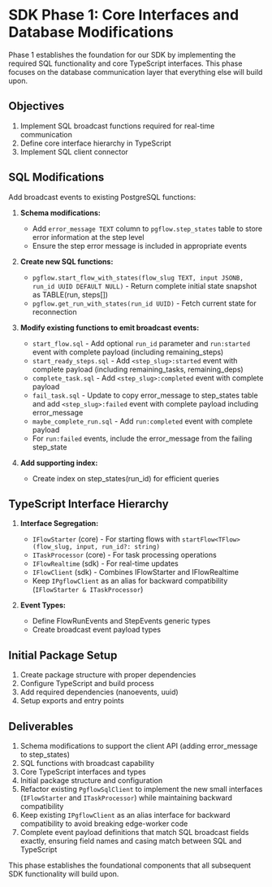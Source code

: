 # SDK Phase 1: Core Interfaces and Database Modifications

Phase 1 establishes the foundation for our SDK by implementing the required SQL functionality and core TypeScript interfaces. This phase focuses on the database communication layer that everything else will build upon.

## Objectives

1. Implement SQL broadcast functions required for real-time communication
2. Define core interface hierarchy in TypeScript
3. Implement SQL client connector 

## SQL Modifications

Add broadcast events to existing PostgreSQL functions:

1. **Schema modifications:**
   - Add `error_message TEXT` column to `pgflow.step_states` table to store error information at the step level
   - Ensure the step error message is included in appropriate events

2. **Create new SQL functions:**
   - `pgflow.start_flow_with_states(flow_slug TEXT, input JSONB, run_id UUID DEFAULT NULL)` - Return complete initial state snapshot as TABLE(run, steps[])
   - `pgflow.get_run_with_states(run_id UUID)` - Fetch current state for reconnection

3. **Modify existing functions to emit broadcast events:**
   - `start_flow.sql` - Add optional `run_id` parameter and `run:started` event with complete payload (including remaining_steps)
   - `start_ready_steps.sql` - Add `<step_slug>:started` event with complete payload (including remaining_tasks, remaining_deps)
   - `complete_task.sql` - Add `<step_slug>:completed` event with complete payload
   - `fail_task.sql` - Update to copy error_message to step_states table and add `<step_slug>:failed` event with complete payload including error_message
   - `maybe_complete_run.sql` - Add `run:completed` event with complete payload
   - For `run:failed` events, include the error_message from the failing step_state

4. **Add supporting index:**
   - Create index on step_states(run_id) for efficient queries

## TypeScript Interface Hierarchy

1. **Interface Segregation:**
   - `IFlowStarter` (core) - For starting flows with `startFlow<TFlow>(flow_slug, input, run_id?: string)`
   - `ITaskProcessor` (core) - For task processing operations
   - `IFlowRealtime` (sdk) - For real-time updates
   - `IFlowClient` (sdk) - Combines IFlowStarter and IFlowRealtime
   - Keep `IPgflowClient` as an alias for backward compatibility (`IFlowStarter & ITaskProcessor`)

2. **Event Types:**
   - Define FlowRunEvents and StepEvents generic types
   - Create broadcast event payload types

## Initial Package Setup

1. Create package structure with proper dependencies
2. Configure TypeScript and build process
3. Add required dependencies (nanoevents, uuid)
4. Setup exports and entry points

## Deliverables

1. Schema modifications to support the client API (adding error_message to step_states)
2. SQL functions with broadcast capability
3. Core TypeScript interfaces and types
4. Initial package structure and configuration
5. Refactor existing `PgflowSqlClient` to implement the new small interfaces (`IFlowStarter` and `ITaskProcessor`) while maintaining backward compatibility
6. Keep existing `IPgflowClient` as an alias interface for backward compatibility to avoid breaking edge-worker code
7. Complete event payload definitions that match SQL broadcast fields exactly, ensuring field names and casing match between SQL and TypeScript

This phase establishes the foundational components that all subsequent SDK functionality will build upon.